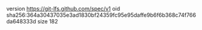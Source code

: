 version https://git-lfs.github.com/spec/v1
oid sha256:364a30437035e3ad1830bf24359fc95e95daffe9b6f6b368c74f766da648333d
size 182
